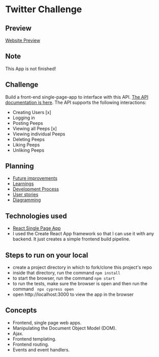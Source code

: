 Twitter Challenge
=================

Preview
------
[Website Preview](https://github.com/Tracht/chitterChallenge/issues/2)

Note
------
This App is not finished!

Challenge
-------
Build a front-end single-page-app to interface with this API. [The API documentation is here](https://github.com/makersacademy/chitter_api_backend). 
The API supports the following interactions:
* Creating Users [x]
* Logging in
* Posting Peeps
* Viewing all Peeps [x]
* Viewing individual Peeps
* Deleting Peeps
* Liking Peeps
* Unliking Peeps

Planning
-------
* [Future improvements](https://github.com/Tracht/chitterChallenge/wiki/Refactor-To-Do's-and-Improvements)
* [Learnings](https://github.com/Tracht/chitterChallenge/wiki/Learnings)
* [Development Process](https://github.com/Tracht/chitterChallenge/wiki/Dev-Process)
* [User stories](https://github.com/Tracht/chitterChallengeJavaScript/wiki/User-stories)
* [Diagramming]()

Technologies used
-------
* [React Single Page App](https://reactjs.org/docs/create-a-new-react-app.html#create-react-app)
* I used the Create React App framework so that I can use it with any backend. It just creates a simple frontend build pipeline. 

Steps to run on your local
--------
* create a project directory in which to fork/clone this project's repo
* inside that directory, run the command ```npm install```
* to start the browser, run the command ```npm start```
* to run the tests, make sure the browser is open and then run the command ``` npx cypress open``` 
* open http://localhost:3000 to view the app in the browser

Concepts
--------
* Frontend, single page web apps.
* Manipulating the Document Object Model (DOM).
* Ajax.
* Frontend templating.
* Frontend routing.
* Events and event handlers.
